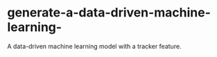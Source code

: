 # generate-a-data-driven-machine-learning-
A data-driven machine learning model with a tracker feature.
